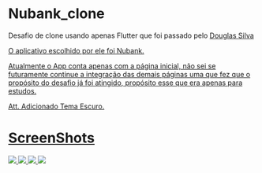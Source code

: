 # Nubank_clone

Desafio de clone usando apenas Flutter que foi passado pelo <a href="https://github.com/DouglasSilvar">Douglas Silva

O aplicativo escolhido por ele foi Nubank.

Atualmente o App conta apenas com a página inicial, não sei se futuramente continue a integração das demais páginas uma que fez que o propósito do desafio já foi atingido, propósito esse que era apenas para estudos.

Att. Adicionado Tema Escuro.

# ScreenShots
![](https://media.discordapp.net/attachments/761348737553006622/1293034621566582815/Screenshot_1728353848.png?ex=6705e7d5&is=67049655&hm=3ec16ae0ed5049166e54de870d6bba206d4f154d886d2b8e982fdaedc4c1c8f8&=&format=webp&quality=lossless&width=304&height=676)
![](https://media.discordapp.net/attachments/761348737553006622/1293034621939744808/Screenshot_1728353850.png?ex=6705e7d5&is=67049655&hm=21f0eb4b1c356a8f027b436f244f3e5f5a32480153252217ca23c8832fffaf60&=&format=webp&quality=lossless&width=304&height=676)
![](https://media.discordapp.net/attachments/761348737553006622/1293034620433989732/Screenshot_1728353843.png?ex=6705e7d4&is=67049654&hm=b068f9c366a155b645aa3818d95d55f48c1d03709fa480c3b846be8beaddd99d&=&format=webp&quality=lossless&width=304&height=676)
![](https://media.discordapp.net/attachments/761348737553006622/1293034622313304235/Screenshot_1728353854.png?ex=6705e7d5&is=67049655&hm=d8622d3d8c6cd5f64330d00d671c6bba3f502173eef54c53e03098b5b139fb2c&=&format=webp&quality=lossless&width=304&height=676)
